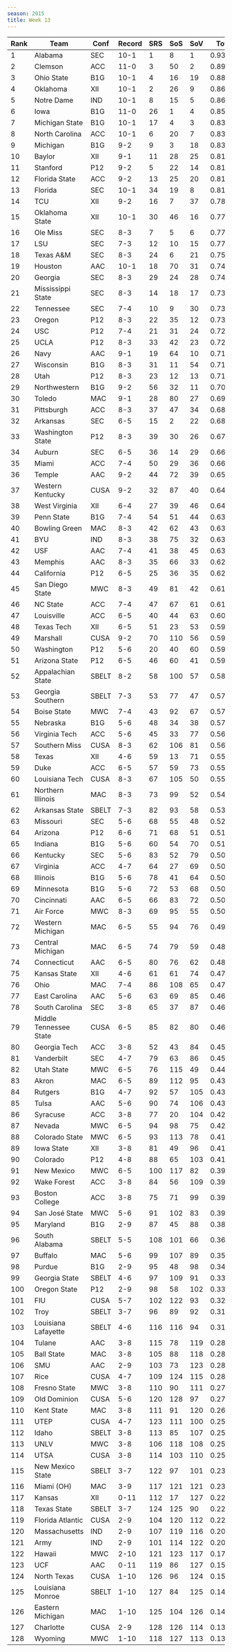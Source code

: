 ```yaml
---
season: 2015
title: Week 13
---
```

<table class="display"><thead><tr><th>Rank</th><th>Team</th><th>Conf</th><th>Record</th><th>SRS</th><th>SoS</th><th>SoV</th><th>Total</th></tr></thead><tbody>
<tr><td>1</td><td>Alabama</td><td>SEC</td><td>10-1</td><td>1</td><td>8</td><td>1</td><td>0.93710</td></tr>
<tr><td>2</td><td>Clemson</td><td>ACC</td><td>11-0</td><td>3</td><td>50</td><td>2</td><td>0.89989</td></tr>
<tr><td>3</td><td>Ohio State</td><td>B1G</td><td>10-1</td><td>4</td><td>16</td><td>19</td><td>0.88866</td></tr>
<tr><td>4</td><td>Oklahoma</td><td>XII</td><td>10-1</td><td>2</td><td>26</td><td>9</td><td>0.86419</td></tr>
<tr><td>5</td><td>Notre Dame</td><td>IND</td><td>10-1</td><td>8</td><td>15</td><td>5</td><td>0.86265</td></tr>
<tr><td>6</td><td>Iowa</td><td>B1G</td><td>11-0</td><td>26</td><td>1</td><td>4</td><td>0.85719</td></tr>
<tr><td>7</td><td>Michigan State</td><td>B1G</td><td>10-1</td><td>17</td><td>4</td><td>3</td><td>0.83670</td></tr>
<tr><td>8</td><td>North Carolina</td><td>ACC</td><td>10-1</td><td>6</td><td>20</td><td>7</td><td>0.83640</td></tr>
<tr><td>9</td><td>Michigan</td><td>B1G</td><td>9-2</td><td>9</td><td>3</td><td>18</td><td>0.83545</td></tr>
<tr><td>10</td><td>Baylor</td><td>XII</td><td>9-1</td><td>11</td><td>28</td><td>25</td><td>0.81659</td></tr>
<tr><td>11</td><td>Stanford</td><td>P12</td><td>9-2</td><td>5</td><td>22</td><td>14</td><td>0.81565</td></tr>
<tr><td>12</td><td>Florida State</td><td>ACC</td><td>9-2</td><td>13</td><td>25</td><td>20</td><td>0.81172</td></tr>
<tr><td>13</td><td>Florida</td><td>SEC</td><td>10-1</td><td>34</td><td>19</td><td>8</td><td>0.81035</td></tr>
<tr><td>14</td><td>TCU</td><td>XII</td><td>9-2</td><td>16</td><td>7</td><td>37</td><td>0.78097</td></tr>
<tr><td>15</td><td>Oklahoma State</td><td>XII</td><td>10-1</td><td>30</td><td>46</td><td>16</td><td>0.77977</td></tr>
<tr><td>16</td><td>Ole Miss</td><td>SEC</td><td>8-3</td><td>7</td><td>5</td><td>6</td><td>0.77974</td></tr>
<tr><td>17</td><td>LSU</td><td>SEC</td><td>7-3</td><td>12</td><td>10</td><td>15</td><td>0.77393</td></tr>
<tr><td>18</td><td>Texas A&M</td><td>SEC</td><td>8-3</td><td>24</td><td>6</td><td>21</td><td>0.75869</td></tr>
<tr><td>19</td><td>Houston</td><td>AAC</td><td>10-1</td><td>18</td><td>70</td><td>31</td><td>0.74841</td></tr>
<tr><td>20</td><td>Georgia</td><td>SEC</td><td>8-3</td><td>29</td><td>24</td><td>28</td><td>0.74410</td></tr>
<tr><td>21</td><td>Mississippi State</td><td>SEC</td><td>8-3</td><td>14</td><td>18</td><td>17</td><td>0.73960</td></tr>
<tr><td>22</td><td>Tennessee</td><td>SEC</td><td>7-4</td><td>10</td><td>9</td><td>30</td><td>0.73855</td></tr>
<tr><td>23</td><td>Oregon</td><td>P12</td><td>8-3</td><td>22</td><td>35</td><td>12</td><td>0.73193</td></tr>
<tr><td>24</td><td>USC</td><td>P12</td><td>7-4</td><td>21</td><td>31</td><td>24</td><td>0.72284</td></tr>
<tr><td>25</td><td>UCLA</td><td>P12</td><td>8-3</td><td>33</td><td>42</td><td>23</td><td>0.72132</td></tr>
<tr><td>26</td><td>Navy</td><td>AAC</td><td>9-1</td><td>19</td><td>64</td><td>10</td><td>0.71584</td></tr>
<tr><td>27</td><td>Wisconsin</td><td>B1G</td><td>8-3</td><td>31</td><td>11</td><td>54</td><td>0.71446</td></tr>
<tr><td>28</td><td>Utah</td><td>P12</td><td>8-3</td><td>23</td><td>12</td><td>13</td><td>0.71139</td></tr>
<tr><td>29</td><td>Northwestern</td><td>B1G</td><td>9-2</td><td>56</td><td>32</td><td>11</td><td>0.70332</td></tr>
<tr><td>30</td><td>Toledo</td><td>MAC</td><td>9-1</td><td>28</td><td>80</td><td>27</td><td>0.69853</td></tr>
<tr><td>31</td><td>Pittsburgh</td><td>ACC</td><td>8-3</td><td>37</td><td>47</td><td>34</td><td>0.68641</td></tr>
<tr><td>32</td><td>Arkansas</td><td>SEC</td><td>6-5</td><td>15</td><td>2</td><td>22</td><td>0.68077</td></tr>
<tr><td>33</td><td>Washington State</td><td>P12</td><td>8-3</td><td>39</td><td>30</td><td>26</td><td>0.67681</td></tr>
<tr><td>34</td><td>Auburn</td><td>SEC</td><td>6-5</td><td>36</td><td>14</td><td>29</td><td>0.66209</td></tr>
<tr><td>35</td><td>Miami</td><td>ACC</td><td>7-4</td><td>50</td><td>29</td><td>36</td><td>0.66177</td></tr>
<tr><td>36</td><td>Temple</td><td>AAC</td><td>9-2</td><td>44</td><td>72</td><td>39</td><td>0.65709</td></tr>
<tr><td>37</td><td>Western Kentucky</td><td>CUSA</td><td>9-2</td><td>32</td><td>87</td><td>40</td><td>0.64163</td></tr>
<tr><td>38</td><td>West Virginia</td><td>XII</td><td>6-4</td><td>27</td><td>39</td><td>46</td><td>0.64103</td></tr>
<tr><td>39</td><td>Penn State</td><td>B1G</td><td>7-4</td><td>54</td><td>51</td><td>44</td><td>0.63909</td></tr>
<tr><td>40</td><td>Bowling Green</td><td>MAC</td><td>8-3</td><td>42</td><td>62</td><td>43</td><td>0.63499</td></tr>
<tr><td>41</td><td>BYU</td><td>IND</td><td>8-3</td><td>38</td><td>75</td><td>32</td><td>0.63491</td></tr>
<tr><td>42</td><td>USF</td><td>AAC</td><td>7-4</td><td>41</td><td>38</td><td>45</td><td>0.63203</td></tr>
<tr><td>43</td><td>Memphis</td><td>AAC</td><td>8-3</td><td>35</td><td>66</td><td>33</td><td>0.62649</td></tr>
<tr><td>44</td><td>California</td><td>P12</td><td>6-5</td><td>25</td><td>36</td><td>35</td><td>0.62115</td></tr>
<tr><td>45</td><td>San Diego State</td><td>MWC</td><td>8-3</td><td>49</td><td>81</td><td>42</td><td>0.61147</td></tr>
<tr><td>46</td><td>NC State</td><td>ACC</td><td>7-4</td><td>47</td><td>67</td><td>61</td><td>0.61100</td></tr>
<tr><td>47</td><td>Louisville</td><td>ACC</td><td>6-5</td><td>40</td><td>44</td><td>63</td><td>0.60749</td></tr>
<tr><td>48</td><td>Texas Tech</td><td>XII</td><td>6-5</td><td>51</td><td>23</td><td>53</td><td>0.59973</td></tr>
<tr><td>49</td><td>Marshall</td><td>CUSA</td><td>9-2</td><td>70</td><td>110</td><td>56</td><td>0.59931</td></tr>
<tr><td>50</td><td>Washington</td><td>P12</td><td>5-6</td><td>20</td><td>40</td><td>60</td><td>0.59569</td></tr>
<tr><td>51</td><td>Arizona State</td><td>P12</td><td>6-5</td><td>46</td><td>60</td><td>41</td><td>0.59481</td></tr>
<tr><td>52</td><td>Appalachian State</td><td>SBELT</td><td>8-2</td><td>58</td><td>100</td><td>57</td><td>0.58049</td></tr>
<tr><td>53</td><td>Georgia Southern</td><td>SBELT</td><td>7-3</td><td>53</td><td>77</td><td>47</td><td>0.57946</td></tr>
<tr><td>54</td><td>Boise State</td><td>MWC</td><td>7-4</td><td>43</td><td>92</td><td>67</td><td>0.57866</td></tr>
<tr><td>55</td><td>Nebraska</td><td>B1G</td><td>5-6</td><td>48</td><td>34</td><td>38</td><td>0.57129</td></tr>
<tr><td>56</td><td>Virginia Tech</td><td>ACC</td><td>5-6</td><td>45</td><td>33</td><td>77</td><td>0.56678</td></tr>
<tr><td>57</td><td>Southern Miss</td><td>CUSA</td><td>8-3</td><td>62</td><td>106</td><td>81</td><td>0.56466</td></tr>
<tr><td>58</td><td>Texas</td><td>XII</td><td>4-6</td><td>59</td><td>13</td><td>71</td><td>0.55879</td></tr>
<tr><td>59</td><td>Duke</td><td>ACC</td><td>6-5</td><td>57</td><td>59</td><td>73</td><td>0.55718</td></tr>
<tr><td>60</td><td>Louisiana Tech</td><td>CUSA</td><td>8-3</td><td>67</td><td>105</td><td>50</td><td>0.55323</td></tr>
<tr><td>61</td><td>Northern Illinois</td><td>MAC</td><td>8-3</td><td>73</td><td>99</td><td>52</td><td>0.54888</td></tr>
<tr><td>62</td><td>Arkansas State</td><td>SBELT</td><td>7-3</td><td>82</td><td>93</td><td>58</td><td>0.53164</td></tr>
<tr><td>63</td><td>Missouri</td><td>SEC</td><td>5-6</td><td>68</td><td>55</td><td>48</td><td>0.52340</td></tr>
<tr><td>64</td><td>Arizona</td><td>P12</td><td>6-6</td><td>71</td><td>68</td><td>51</td><td>0.51843</td></tr>
<tr><td>65</td><td>Indiana</td><td>B1G</td><td>5-6</td><td>60</td><td>54</td><td>70</td><td>0.51814</td></tr>
<tr><td>66</td><td>Kentucky</td><td>SEC</td><td>5-6</td><td>83</td><td>52</td><td>79</td><td>0.50538</td></tr>
<tr><td>67</td><td>Virginia</td><td>ACC</td><td>4-7</td><td>64</td><td>27</td><td>69</td><td>0.50339</td></tr>
<tr><td>68</td><td>Illinois</td><td>B1G</td><td>5-6</td><td>78</td><td>41</td><td>64</td><td>0.50208</td></tr>
<tr><td>69</td><td>Minnesota</td><td>B1G</td><td>5-6</td><td>72</td><td>53</td><td>68</td><td>0.50191</td></tr>
<tr><td>70</td><td>Cincinnati</td><td>AAC</td><td>6-5</td><td>66</td><td>83</td><td>72</td><td>0.50068</td></tr>
<tr><td>71</td><td>Air Force</td><td>MWC</td><td>8-3</td><td>69</td><td>95</td><td>55</td><td>0.50053</td></tr>
<tr><td>72</td><td>Western Michigan</td><td>MAC</td><td>6-5</td><td>55</td><td>94</td><td>76</td><td>0.49872</td></tr>
<tr><td>73</td><td>Central Michigan</td><td>MAC</td><td>6-5</td><td>74</td><td>79</td><td>59</td><td>0.48291</td></tr>
<tr><td>74</td><td>Connecticut</td><td>AAC</td><td>6-5</td><td>80</td><td>76</td><td>62</td><td>0.48288</td></tr>
<tr><td>75</td><td>Kansas State</td><td>XII</td><td>4-6</td><td>61</td><td>61</td><td>74</td><td>0.47536</td></tr>
<tr><td>76</td><td>Ohio</td><td>MAC</td><td>7-4</td><td>86</td><td>108</td><td>65</td><td>0.47265</td></tr>
<tr><td>77</td><td>East Carolina</td><td>AAC</td><td>5-6</td><td>63</td><td>69</td><td>85</td><td>0.46999</td></tr>
<tr><td>78</td><td>South Carolina</td><td>SEC</td><td>3-8</td><td>65</td><td>37</td><td>87</td><td>0.46848</td></tr>
<tr><td>79</td><td>Middle Tennessee State</td><td>CUSA</td><td>6-5</td><td>85</td><td>82</td><td>80</td><td>0.46758</td></tr>
<tr><td>80</td><td>Georgia Tech</td><td>ACC</td><td>3-8</td><td>52</td><td>43</td><td>84</td><td>0.45868</td></tr>
<tr><td>81</td><td>Vanderbilt</td><td>SEC</td><td>4-7</td><td>79</td><td>63</td><td>86</td><td>0.45229</td></tr>
<tr><td>82</td><td>Utah State</td><td>MWC</td><td>6-5</td><td>76</td><td>115</td><td>49</td><td>0.44634</td></tr>
<tr><td>83</td><td>Akron</td><td>MAC</td><td>6-5</td><td>89</td><td>112</td><td>95</td><td>0.43949</td></tr>
<tr><td>84</td><td>Rutgers</td><td>B1G</td><td>4-7</td><td>92</td><td>57</td><td>105</td><td>0.43849</td></tr>
<tr><td>85</td><td>Tulsa</td><td>AAC</td><td>5-6</td><td>90</td><td>74</td><td>106</td><td>0.43343</td></tr>
<tr><td>86</td><td>Syracuse</td><td>ACC</td><td>3-8</td><td>77</td><td>20</td><td>104</td><td>0.42759</td></tr>
<tr><td>87</td><td>Nevada</td><td>MWC</td><td>6-5</td><td>94</td><td>98</td><td>75</td><td>0.42528</td></tr>
<tr><td>88</td><td>Colorado State</td><td>MWC</td><td>6-5</td><td>93</td><td>113</td><td>78</td><td>0.41980</td></tr>
<tr><td>89</td><td>Iowa State</td><td>XII</td><td>3-8</td><td>81</td><td>49</td><td>96</td><td>0.41519</td></tr>
<tr><td>90</td><td>Colorado</td><td>P12</td><td>4-8</td><td>88</td><td>65</td><td>103</td><td>0.41415</td></tr>
<tr><td>91</td><td>New Mexico</td><td>MWC</td><td>6-5</td><td>100</td><td>117</td><td>82</td><td>0.39889</td></tr>
<tr><td>92</td><td>Wake Forest</td><td>ACC</td><td>3-8</td><td>84</td><td>56</td><td>109</td><td>0.39883</td></tr>
<tr><td>93</td><td>Boston College</td><td>ACC</td><td>3-8</td><td>75</td><td>71</td><td>99</td><td>0.39789</td></tr>
<tr><td>94</td><td>San José State</td><td>MWC</td><td>5-6</td><td>91</td><td>102</td><td>83</td><td>0.39118</td></tr>
<tr><td>95</td><td>Maryland</td><td>B1G</td><td>2-9</td><td>87</td><td>45</td><td>88</td><td>0.38010</td></tr>
<tr><td>96</td><td>South Alabama</td><td>SBELT</td><td>5-5</td><td>108</td><td>101</td><td>66</td><td>0.36435</td></tr>
<tr><td>97</td><td>Buffalo</td><td>MAC</td><td>5-6</td><td>99</td><td>107</td><td>89</td><td>0.35960</td></tr>
<tr><td>98</td><td>Purdue</td><td>B1G</td><td>2-9</td><td>95</td><td>48</td><td>98</td><td>0.34368</td></tr>
<tr><td>99</td><td>Georgia State</td><td>SBELT</td><td>4-6</td><td>97</td><td>109</td><td>91</td><td>0.33882</td></tr>
<tr><td>100</td><td>Oregon State</td><td>P12</td><td>2-9</td><td>98</td><td>58</td><td>102</td><td>0.33160</td></tr>
<tr><td>101</td><td>FIU</td><td>CUSA</td><td>5-7</td><td>102</td><td>122</td><td>93</td><td>0.32334</td></tr>
<tr><td>102</td><td>Troy</td><td>SBELT</td><td>3-7</td><td>96</td><td>89</td><td>92</td><td>0.31375</td></tr>
<tr><td>103</td><td>Louisiana Lafayette</td><td>SBELT</td><td>4-6</td><td>116</td><td>116</td><td>94</td><td>0.31245</td></tr>
<tr><td>104</td><td>Tulane</td><td>AAC</td><td>3-8</td><td>115</td><td>78</td><td>119</td><td>0.28461</td></tr>
<tr><td>105</td><td>Ball State</td><td>MAC</td><td>3-8</td><td>105</td><td>88</td><td>118</td><td>0.28394</td></tr>
<tr><td>106</td><td>SMU</td><td>AAC</td><td>2-9</td><td>103</td><td>73</td><td>123</td><td>0.28392</td></tr>
<tr><td>107</td><td>Rice</td><td>CUSA</td><td>4-7</td><td>109</td><td>124</td><td>115</td><td>0.28303</td></tr>
<tr><td>108</td><td>Fresno State</td><td>MWC</td><td>3-8</td><td>110</td><td>90</td><td>111</td><td>0.27678</td></tr>
<tr><td>109</td><td>Old Dominion</td><td>CUSA</td><td>5-6</td><td>120</td><td>128</td><td>97</td><td>0.27150</td></tr>
<tr><td>110</td><td>Kent State</td><td>MAC</td><td>3-8</td><td>111</td><td>91</td><td>120</td><td>0.26217</td></tr>
<tr><td>111</td><td>UTEP</td><td>CUSA</td><td>4-7</td><td>123</td><td>111</td><td>100</td><td>0.25437</td></tr>
<tr><td>112</td><td>Idaho</td><td>SBELT</td><td>3-8</td><td>113</td><td>85</td><td>107</td><td>0.25316</td></tr>
<tr><td>113</td><td>UNLV</td><td>MWC</td><td>3-8</td><td>106</td><td>118</td><td>108</td><td>0.25264</td></tr>
<tr><td>114</td><td>UTSA</td><td>CUSA</td><td>3-8</td><td>114</td><td>103</td><td>110</td><td>0.25110</td></tr>
<tr><td>115</td><td>New Mexico State</td><td>SBELT</td><td>3-7</td><td>122</td><td>97</td><td>101</td><td>0.23728</td></tr>
<tr><td>116</td><td>Miami (OH)</td><td>MAC</td><td>3-9</td><td>117</td><td>121</td><td>121</td><td>0.23107</td></tr>
<tr><td>117</td><td>Kansas</td><td>XII</td><td>0-11</td><td>112</td><td>17</td><td>127</td><td>0.22897</td></tr>
<tr><td>118</td><td>Texas State</td><td>SBELT</td><td>3-7</td><td>124</td><td>125</td><td>90</td><td>0.22488</td></tr>
<tr><td>119</td><td>Florida Atlantic</td><td>CUSA</td><td>2-9</td><td>104</td><td>120</td><td>112</td><td>0.22293</td></tr>
<tr><td>120</td><td>Massachusetts</td><td>IND</td><td>2-9</td><td>107</td><td>119</td><td>116</td><td>0.20999</td></tr>
<tr><td>121</td><td>Army</td><td>IND</td><td>2-9</td><td>101</td><td>114</td><td>122</td><td>0.20937</td></tr>
<tr><td>122</td><td>Hawaii</td><td>MWC</td><td>2-10</td><td>121</td><td>123</td><td>117</td><td>0.17558</td></tr>
<tr><td>123</td><td>UCF</td><td>AAC</td><td>0-11</td><td>119</td><td>86</td><td>127</td><td>0.15790</td></tr>
<tr><td>124</td><td>North Texas</td><td>CUSA</td><td>1-10</td><td>126</td><td>96</td><td>124</td><td>0.15314</td></tr>
<tr><td>125</td><td>Louisiana Monroe</td><td>SBELT</td><td>1-10</td><td>127</td><td>84</td><td>125</td><td>0.14963</td></tr>
<tr><td>126</td><td>Eastern Michigan</td><td>MAC</td><td>1-10</td><td>125</td><td>104</td><td>126</td><td>0.14749</td></tr>
<tr><td>127</td><td>Charlotte</td><td>CUSA</td><td>2-9</td><td>128</td><td>126</td><td>114</td><td>0.13694</td></tr>
<tr><td>128</td><td>Wyoming</td><td>MWC</td><td>1-10</td><td>118</td><td>127</td><td>113</td><td>0.13102</td></tr>
</tbody></table>
